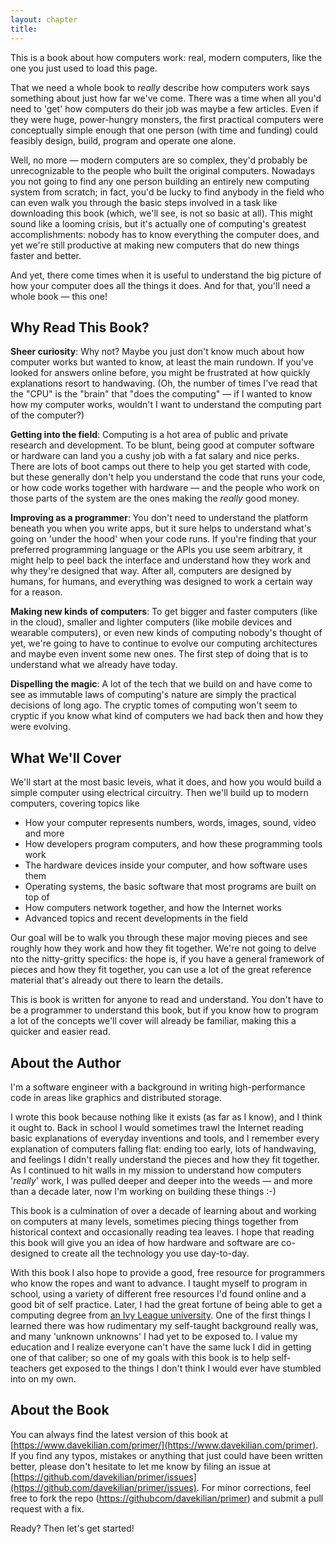 ```yaml
---
layout: chapter
title:
---
```


This is a book about how computers work: real, modern computers, like the one you just used to load this page.

That we need a whole book to *really* describe how computers work says something about just how far we've come. There was a time when all you'd need to 'get' how computers do their job was maybe a few articles. Even if they were huge, power-hungry monsters, the first practical computers were conceptually simple enough that one person (with time and funding) could feasibly design, build, program and operate one alone.

Well, no more &mdash; modern computers are so complex, they'd probably be unrecognizable to the people who built the original computers. Nowadays you not going to find any one person building an entirely new computing system from scratch; in fact, you'd be lucky to find anybody in the  field who can even walk you through the basic steps involved in a task like downloading this book (which, we'll see, is not so basic at all). This might sound like a looming crisis, but it's actually one of computing's greatest accomplishments: nobody has to know everything the computer does, and yet we're still productive at making new computers that do new things faster and better.

And yet, there come times when it is useful to understand the big picture of how your computer does all the things it does. And for that, you'll need a whole book &mdash; this one!

## Why Read This Book?

**Sheer curiosity**: Why not? Maybe you just don't know much about how computer works but wanted to know, at least the main rundown. If you've looked for answers online before, you might be frustrated at how quickly explanations resort to handwaving. (Oh, the number of times I've read that the "CPU" is the "brain" that "does the computing" &mdash; if I wanted to know how my computer works, wouldn't I want to understand the computing part of the computer?)

**Getting into the field**: Computing is a hot area of public and private research and development. To be blunt, being good at computer software or hardware can land you a cushy job with a fat salary and nice perks. There are lots of boot camps out there to help you get started with code, but these generally don't help you understand the code that runs your code, or how code works together with hardware &mdash; and the people who work on those parts of the system are the ones making the *really* good money.

**Improving as a programmer**: You don't need to understand the platform beneath you when you write apps, but it sure helps to understand what's going on 'under the hood' when your code runs. If you're finding that your preferred programming language or the APIs you use seem arbitrary, it might help to peel back the interface and understand how they work and why they're designed that way. After all, computers are designed by humans, for humans, and everything was designed to work a certain way for a reason.

**Making new kinds of computers**: To get bigger and faster computers (like in the cloud), smaller and lighter computers (like mobile devices and wearable computers), or even new kinds of computing nobody's thought of yet, we're going to have to continue to evolve our computing architectures and maybe even invent some new ones. The first step of doing that is to understand what we already have today.

**Dispelling the magic**: A lot of the tech that we build on and have come to see as immutable laws of computing's nature are simply the practical decisions of long ago. The cryptic tomes of computing won't seem to cryptic if you know what kind of computers we had back then and how they were evolving.

## What We'll Cover

We'll start at the most basic leveis, what it does, and how you would build a simple computer using electrical circuitry. Then we'll build up to modern computers, covering topics like

* How your computer represents numbers, words, images, sound, video and more
* How developers program computers, and how these programming tools work
* The hardware devices inside your computer, and how software uses them
* Operating systems, the basic software that most programs are built on top of
* How computers network together, and how the Internet works
* Advanced topics and recent developments in the field

Our goal will be to walk you through these major moving pieces and see roughly how they work and how they fit together. We're not going to delve nto the nitty-gritty specifics: the hope is, if you have a general framework of pieces and how they fit together, you can use a lot of the great reference material that's already out there to learn the details.

This is book is written for anyone to read and understand. You don't have to be a programmer to understand this book, but if you know how to program a lot of the concepts we'll cover will already be familiar, making this a quicker and easier read.

## About the Author

I'm a software engineer with a background in writing high-performance code in areas like graphics and distributed storage.

I wrote this book because nothing like it exists (as far as I know), and I think it ought to. Back in school I would sometimes trawl the Internet reading basic explanations of everyday inventions and tools, and I remember every explanation of computers falling flat: ending too early, lots of handwaving, and feelings I didn't really understand the pieces and how they fit together. As I continued to hit walls in my mission to understand how computers '*really*' work, I was pulled deeper and deeper into the weeds &mdash; and more than a decade later, now I'm working on building these things :-)

This book is a culmination of over a decade of learning about and working on computers at many levels, sometimes piecing things together from historical context and occasionally reading tea leaves. I hope that reading this book will give you an idea of how hardware and software are co-designed to create all the technology you use day-to-day.

With this book I also hope to provide a good, free resource for programmers who know the ropes and want to advance. I taught myself to program in school, using a variety of different free resources I'd found online and a good bit of self practice. Later, I had the great fortune of being able to get a computing degree from [an Ivy League university](https://www.brown.edu). One of the first things I learned there was how rudimentary my self-taught background really was, and many 'unknown unknowns' I had yet to be exposed to. I value my education and I realize everyone can't have the same luck I did in getting one of that caliber; so one of my goals with this book is to help self-teachers get exposed to the things I don't think I would ever have stumbled into on my own.

## About the Book

You can always find the latest version of this book at [https://www.davekilian.com/primer/](https://www.davekilian.com/primer). If you find any typos, mistakes or anything that just could have been written better, please don't hesitate to let me know by filing an issue at [https://github.com/davekilian/primer/issues](https://github.com/davekilian/primer/issues). For minor corrections, feel free to fork the repo ([https://githubcom/davekilian/primer](https://github.com/davekilian/primer)) and submit a pull request with a fix. 

Ready? Then let's get started!